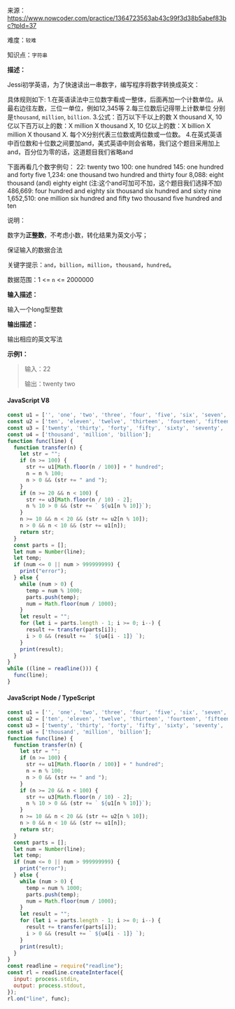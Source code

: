 来源：<https://www.nowcoder.com/practice/1364723563ab43c99f3d38b5abef83bc?tpId=37>

难度：`较难`

知识点：`字符串`

**描述：**

Jessi初学英语，为了快速读出一串数字，编写程序将数字转换成英文：

具体规则如下:
1.在英语读法中三位数字看成一整体，后面再加一个计数单位。从最右边往左数，三位一单位，例如12,345等
2.每三位数后记得带上计数单位 分别是`thousand`, `million`, `billion`.
3.公式：百万以下千以上的数 X thousand X, 10亿以下百万以上的数：X million X thousand X, 10 亿以上的数：X billion X million X thousand X. 每个X分别代表三位数或两位数或一位数。
4.在英式英语中百位数和十位数之间要加and，美式英语中则会省略，我们这个题目采用加上and，百分位为零的话，这道题目我们省略and

下面再看几个数字例句：
22: twenty two
100:  one hundred
145:  one hundred and forty five
1,234:  one thousand two hundred and thirty four
8,088:  eight thousand (and) eighty eight (注:这个and可加可不加，这个题目我们选择不加)
486,669:  four hundred and eighty six thousand six hundred and sixty nine
1,652,510:  one million six hundred and fifty two thousand five hundred and ten

说明：

数字为**正整数**，不考虑小数，转化结果为英文小写；

保证输入的数据合法

关键字提示：`and`，`billion`，`million`，`thousand`，`hundred`。

数据范围：1 <= `n` <= 2000000

**输入描述：**

输入一个long型整数

**输出描述：**

输出相应的英文写法

**示例1：**

> 输入：22
>
> 输出：twenty two

<!-- tabs:start -->

#### **JavaScript V8**

```javascript
const u1 = ['', 'one', 'two', 'three', 'four', 'five', 'six', 'seven', 'eight', 'nine'];
const u2 = ['ten', 'eleven', 'twelve', 'thirteen', 'fourteen', 'fifteen', 'sixteen', 'seventeen', 'eighteen', 'nineteen'];
const u3 = ['twenty', 'thirty', 'forty', 'fifty', 'sixty', 'seventy', 'eighty', 'ninety'];
const u4 = ['thousand', 'million', 'billion'];
function func(line) {
  function transfer(n) {
    let str = "";
    if (n >= 100) {
      str += u1[Math.floor(n / 100)] + " hundred";
      n = n % 100;
      n > 0 && (str += " and ");
    }
    if (n >= 20 && n < 100) {
      str += u3[Math.floor(n / 10) - 2];
      n % 10 > 0 && (str += ` ${u1[n % 10]}`);
    }
    n >= 10 && n < 20 && (str += u2[n % 10]);
    n > 0 && n < 10 && (str += u1[n]);
    return str;
  }
  const parts = [];
  let num = Number(line);
  let temp;
  if (num <= 0 || num > 999999999) {
    print("error");
  } else {
    while (num > 0) {
      temp = num % 1000;
      parts.push(temp);
      num = Math.floor(num / 1000);
    }
    let result = "";
    for (let i = parts.length - 1; i >= 0; i--) {
      result += transfer(parts[i]);
      i > 0 && (result += ` ${u4[i - 1]} `);
    }
    print(result);
  }
}
while ((line = readline())) {
  func(line);
}
```

#### **JavaScript Node / TypeScript**

```javascript
const u1 = ['', 'one', 'two', 'three', 'four', 'five', 'six', 'seven', 'eight', 'nine'];
const u2 = ['ten', 'eleven', 'twelve', 'thirteen', 'fourteen', 'fifteen', 'sixteen', 'seventeen', 'eighteen', 'nineteen'];
const u3 = ['twenty', 'thirty', 'forty', 'fifty', 'sixty', 'seventy', 'eighty', 'ninety'];
const u4 = ['thousand', 'million', 'billion'];
function func(line) {
  function transfer(n) {
    let str = "";
    if (n >= 100) {
      str += u1[Math.floor(n / 100)] + " hundred";
      n = n % 100;
      n > 0 && (str += " and ");
    }
    if (n >= 20 && n < 100) {
      str += u3[Math.floor(n / 10) - 2];
      n % 10 > 0 && (str += ` ${u1[n % 10]}`);
    }
    n >= 10 && n < 20 && (str += u2[n % 10]);
    n > 0 && n < 10 && (str += u1[n]);
    return str;
  }
  const parts = [];
  let num = Number(line);
  let temp;
  if (num <= 0 || num > 999999999) {
    print("error");
  } else {
    while (num > 0) {
      temp = num % 1000;
      parts.push(temp);
      num = Math.floor(num / 1000);
    }
    let result = "";
    for (let i = parts.length - 1; i >= 0; i--) {
      result += transfer(parts[i]);
      i > 0 && (result += ` ${u4[i - 1]} `);
    }
    print(result);
  }
}
const readline = require("readline");
const rl = readline.createInterface({
  input: process.stdin,
  output: process.stdout,
});
rl.on("line", func);
```

<!-- tabs:end -->
